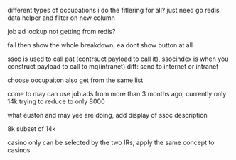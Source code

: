 different types of occupations i do the fitlering for all?
	just need go redis data helper and filter on new column

job ad lookup not getting from redis?

fail then show the whole breakdown, ea dont show button at all

ssoc is used to call pat (contrsuct payload to call it),
ssocindex is when you construct payload to call to mq(intranet)
diff: send to internet or intranet

choose oocupaiton also get from the same list

come to may can use job ads from more than 3 months ago,
currently only 14k
trying to reduce to only 8000

what euston and may yee are doing, add display of ssoc description

8k subset of 14k 

casino only can be selected by the two IRs, apply the same concept to casinos
